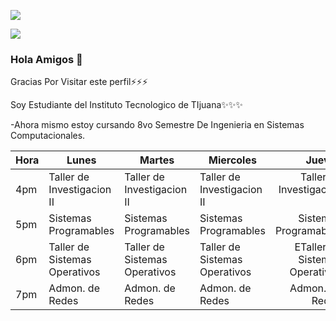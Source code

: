 ![](https://images.cooltext.com/5582458.png)



![](GHLogoTMP.png)

### Hola Amigos 👋


Gracias Por Visitar este perfil⚡⚡⚡

Soy Estudiante del Instituto Tecnologico de TIjuana✨✨✨

-Ahora mismo estoy cursando 8vo Semestre De Ingenieria en Sistemas Computacionales.

| Hora | Lunes                               | Martes                              | Miercoles                           |                             Jueves  | Viernes                             |
|------|-------------------------------------|-------------------------------------|-------------------------------------|------------------------------------:|-------------------------------------|
| 4pm  | Taller de Investigacion II                 | Taller de Investigacion II                | Taller de Investigacion II                |                 Taller de Investigacion II |                                     |
| 5pm  | Sistemas Programables        | Sistemas Programables        | Sistemas Programables        |        Sistemas Programables | Sistemas Programables        |
| 6pm  | Taller de Sistemas Operativos            | Taller de Sistemas Operativos            | Taller de Sistemas Operativos            |            ETaller de Sistemas Operativos | Taller de Sistemas Operativos            |
| 7pm  | Admon. de Redes                | Admon. de Redes                | Admon. de Redes                | Admon. de Redes                |                                     |





